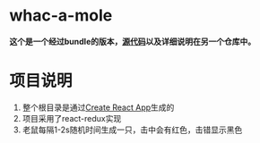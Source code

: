 # whac-a-mole
**这个是一个经过bundle的版本，[源代码](https://github.com/yuzai/learnredux/tree/master/Whac-A-Mole)以及详细说明在另一个仓库中。**
# 项目说明
1. 整个根目录是通过[Create React App](https://github.com/facebookincubator/create-react-app)生成的
2. 项目采用了react-redux实现
3. 老鼠每隔1-2s随机时间生成一只，击中会有红色，击错显示黑色
